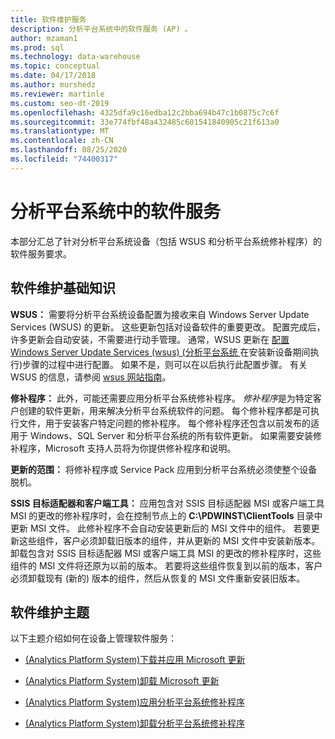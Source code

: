 ```yaml
---
title: 软件维护服务
description: 分析平台系统中的软件服务 (AP) 。
author: mzaman1
ms.prod: sql
ms.technology: data-warehouse
ms.topic: conceptual
ms.date: 04/17/2018
ms.author: murshedz
ms.reviewer: martinle
ms.custom: seo-dt-2019
ms.openlocfilehash: 4325dfa9c16edba12c2bba694b47c1b0875c7c6f
ms.sourcegitcommit: 33e774fbf48a432485c601541840905c21f613a0
ms.translationtype: MT
ms.contentlocale: zh-CN
ms.lasthandoff: 08/25/2020
ms.locfileid: "74400317"
---
```

# <a name="software-servicing-in-analytics-platform-system"></a>分析平台系统中的软件服务
本部分汇总了针对分析平台系统设备（包括 WSUS 和分析平台系统修补程序）的软件服务要求。  
  
## <a name="software-servicing-basics"></a><a name="Basics"></a>软件维护基础知识  
**WSUS：** 需要将分析平台系统设备配置为接收来自 Windows Server Update Services (WSUS) 的更新。 这些更新包括对设备软件的重要更改。 配置完成后，许多更新会自动安装，不需要进行动手管理。 通常，WSUS 更新在 [配置 Windows Server Update Services &#40;wsus&#41; &#40;分析平台系统 ](configure-windows-server-update-services-wsus.md) 在安装新设备期间执行&#41;步骤的过程中进行配置。 如果不是，则可以在以后执行此配置步骤。 有关 WSUS 的信息，请参阅 [wsus 网站指南](https://go.microsoft.com/fwlink/?LinkId=202417)。  
  
**修补程序：** 此外，可能还需要应用分析平台系统修补程序。 *修补程序*是为特定客户创建的软件更新，用来解决分析平台系统软件的问题。 每个修补程序都是可执行文件，用于安装客户特定问题的修补程序。 每个修补程序还包含以前发布的适用于 Windows、SQL Server 和分析平台系统的所有软件更新。 如果需要安装修补程序，Microsoft 支持人员将为你提供修补程序和说明。  
  
**更新的范围：** 将修补程序或 Service Pack 应用到分析平台系统必须使整个设备脱机。  
  
**SSIS 目标适配器和客户端工具：** 应用包含对 SSIS 目标适配器 MSI 或客户端工具 MSI 的更改的修补程序时，会在控制节点上的 **C:\PDWINST\ClientTools** 目录中更新 MSI 文件。 此修补程序不会自动安装更新后的 MSI 文件中的组件。 若要更新这些组件，客户必须卸载旧版本的组件，并从更新的 MSI 文件中安装新版本。 卸载包含对 SSIS 目标适配器 MSI 或客户端工具 MSI 的更改的修补程序时，这些组件的 MSI 文件将还原为以前的版本。 若要将这些组件恢复到以前的版本，客户必须卸载现有 (新的) 版本的组件，然后从恢复的 MSI 文件重新安装旧版本。  
  
## <a name="software-servicing-topics"></a>软件维护主题  
以下主题介绍如何在设备上管理软件服务：  
  
-   [&#40;Analytics Platform System&#41;下载并应用 Microsoft 更新 ](download-and-apply-microsoft-updates.md)  
  
-   [&#40;Analytics Platform System&#41;卸载 Microsoft 更新 ](uninstall-microsoft-updates.md)  
  
-   [&#40;Analytics Platform System&#41;应用分析平台系统修补程序 ](apply-analytics-platform-system-hotfixes.md)  
  
-   [&#40;Analytics Platform System&#41;卸载分析平台系统修补程序 ](uninstall-analytics-platform-system-hotfixes.md)  
  
<!-- MISSING LINKS ## See Also  
[Common Metadata Query Examples &#40;SQL Server PDW&#41;](../sqlpdw/common-metadata-query-examples-sql-server-pdw.md)  -->  
  
